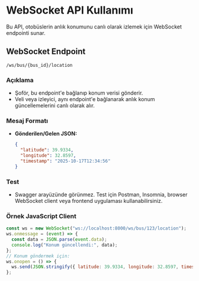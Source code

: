 # WebSocket API Kullanımı

Bu API, otobüslerin anlık konumunu canlı olarak izlemek için WebSocket endpointi sunar.

## WebSocket Endpoint

```
/ws/bus/{bus_id}/location
```

### Açıklama
- Şoför, bu endpoint'e bağlanıp konum verisi gönderir.
- Veli veya izleyici, aynı endpoint'e bağlanarak anlık konum güncellemelerini canlı olarak alır.

### Mesaj Formatı
- **Gönderilen/Gelen JSON:**
  ```json
  {
    "latitude": 39.9334,
    "longitude": 32.8597,
    "timestamp": "2025-10-17T12:34:56"
  }
  ```

### Test
- Swagger arayüzünde görünmez. Test için Postman, Insomnia, browser WebSocket client veya frontend uygulaması kullanabilirsiniz.

### Örnek JavaScript Client
```js
const ws = new WebSocket("ws://localhost:8000/ws/bus/123/location");
ws.onmessage = (event) => {
  const data = JSON.parse(event.data);
  console.log("Konum güncellendi:", data);
};
// Konum göndermek için:
ws.onopen = () => {
  ws.send(JSON.stringify({ latitude: 39.9334, longitude: 32.8597, timestamp: new Date().toISOString() }));
};
```
